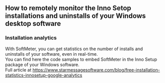 ## How to remotely monitor the Inno Setop installations and uninstalls of your Windows desktop software

### Installation analytics

With SoftMeter, you can get statistics on the number of installs and uninstalls of your software, even in real-time.  
You can find here the code samples to embed SoftMeter in the Inno Setup package of your Windows software.  
Full article at https://www.starmessagesoftware.com/blog/free-installation-statistics-innosetup-google-analytics
